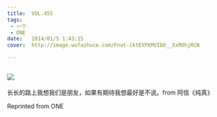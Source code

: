 ```yaml
---
title:	VOL.455
tags:
 - 一个
 - ONE
date:	2014/01/5 1:43:15
cover:	http://image.wufazhuce.com/Fnut-iktEVFKMVIbD__XxROhjRCN

---
```

![](http://image.wufazhuce.com/Fnut-iktEVFKMVIbD__XxROhjRCN)
---

长长的路上我想我们是朋友，如果有期待我想最好是不说。from 阿信《纯真》
 
Reprinted from ONE
